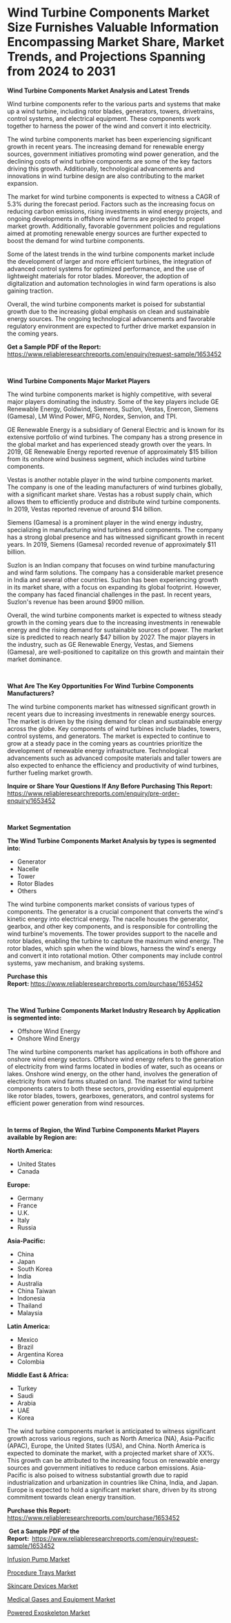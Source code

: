 <p><h1>Wind Turbine Components Market Size Furnishes Valuable Information Encompassing Market Share, Market Trends, and Projections Spanning from 2024 to 2031</h1></p><p><strong>Wind Turbine Components Market Analysis and Latest Trends</strong></p>
<p><p>Wind turbine components refer to the various parts and systems that make up a wind turbine, including rotor blades, generators, towers, drivetrains, control systems, and electrical equipment. These components work together to harness the power of the wind and convert it into electricity.</p><p>The wind turbine components market has been experiencing significant growth in recent years. The increasing demand for renewable energy sources, government initiatives promoting wind power generation, and the declining costs of wind turbine components are some of the key factors driving this growth. Additionally, technological advancements and innovations in wind turbine design are also contributing to the market expansion.</p><p>The market for wind turbine components is expected to witness a CAGR of 5.3% during the forecast period. Factors such as the increasing focus on reducing carbon emissions, rising investments in wind energy projects, and ongoing developments in offshore wind farms are projected to propel market growth. Additionally, favorable government policies and regulations aimed at promoting renewable energy sources are further expected to boost the demand for wind turbine components.</p><p>Some of the latest trends in the wind turbine components market include the development of larger and more efficient turbines, the integration of advanced control systems for optimized performance, and the use of lightweight materials for rotor blades. Moreover, the adoption of digitalization and automation technologies in wind farm operations is also gaining traction.</p><p>Overall, the wind turbine components market is poised for substantial growth due to the increasing global emphasis on clean and sustainable energy sources. The ongoing technological advancements and favorable regulatory environment are expected to further drive market expansion in the coming years.</p></p>
<p><strong>Get a Sample PDF of the Report:&nbsp;</strong> <a href="https://www.reliableresearchreports.com/enquiry/request-sample/1653452">https://www.reliableresearchreports.com/enquiry/request-sample/1653452</a></p>
<p>&nbsp;</p>
<p><strong>Wind Turbine Components Major Market Players</strong></p>
<p><p>The wind turbine components market is highly competitive, with several major players dominating the industry. Some of the key players include GE Renewable Energy, Goldwind, Siemens, Suzlon, Vestas, Enercon, Siemens (Gamesa), LM Wind Power, MFG, Nordex, Senvion, and TPI.</p><p>GE Renewable Energy is a subsidiary of General Electric and is known for its extensive portfolio of wind turbines. The company has a strong presence in the global market and has experienced steady growth over the years. In 2019, GE Renewable Energy reported revenue of approximately $15 billion from its onshore wind business segment, which includes wind turbine components.</p><p>Vestas is another notable player in the wind turbine components market. The company is one of the leading manufacturers of wind turbines globally, with a significant market share. Vestas has a robust supply chain, which allows them to efficiently produce and distribute wind turbine components. In 2019, Vestas reported revenue of around $14 billion.</p><p>Siemens (Gamesa) is a prominent player in the wind energy industry, specializing in manufacturing wind turbines and components. The company has a strong global presence and has witnessed significant growth in recent years. In 2019, Siemens (Gamesa) recorded revenue of approximately $11 billion.</p><p>Suzlon is an Indian company that focuses on wind turbine manufacturing and wind farm solutions. The company has a considerable market presence in India and several other countries. Suzlon has been experiencing growth in its market share, with a focus on expanding its global footprint. However, the company has faced financial challenges in the past. In recent years, Suzlon's revenue has been around $900 million.</p><p>Overall, the wind turbine components market is expected to witness steady growth in the coming years due to the increasing investments in renewable energy and the rising demand for sustainable sources of power. The market size is predicted to reach nearly $47 billion by 2027. The major players in the industry, such as GE Renewable Energy, Vestas, and Siemens (Gamesa), are well-positioned to capitalize on this growth and maintain their market dominance.</p></p>
<p>&nbsp;</p>
<p><strong>What Are The Key Opportunities For Wind Turbine Components Manufacturers?</strong></p>
<p><p>The wind turbine components market has witnessed significant growth in recent years due to increasing investments in renewable energy sources. The market is driven by the rising demand for clean and sustainable energy across the globe. Key components of wind turbines include blades, towers, control systems, and generators. The market is expected to continue to grow at a steady pace in the coming years as countries prioritize the development of renewable energy infrastructure. Technological advancements such as advanced composite materials and taller towers are also expected to enhance the efficiency and productivity of wind turbines, further fueling market growth.</p></p>
<p><strong>Inquire or Share Your Questions If Any Before Purchasing This Report:</strong> <a href="https://www.reliableresearchreports.com/enquiry/pre-order-enquiry/1653452">https://www.reliableresearchreports.com/enquiry/pre-order-enquiry/1653452</a></p>
<p>&nbsp;</p>
<p><strong>Market Segmentation</strong></p>
<p><strong>The Wind Turbine Components Market Analysis by types is segmented into:</strong></p>
<p><ul><li>Generator</li><li>Nacelle</li><li>Tower</li><li>Rotor Blades</li><li>Others</li></ul></p>
<p><p>The wind turbine components market consists of various types of components. The generator is a crucial component that converts the wind's kinetic energy into electrical energy. The nacelle houses the generator, gearbox, and other key components, and is responsible for controlling the wind turbine's movements. The tower provides support to the nacelle and rotor blades, enabling the turbine to capture the maximum wind energy. The rotor blades, which spin when the wind blows, harness the wind's energy and convert it into rotational motion. Other components may include control systems, yaw mechanism, and braking systems.</p></p>
<p><strong>Purchase this Report:&nbsp;</strong><a href="https://www.reliableresearchreports.com/purchase/1653452">https://www.reliableresearchreports.com/purchase/1653452</a></p>
<p>&nbsp;</p>
<p><strong>The Wind Turbine Components Market Industry Research by Application is segmented into:</strong></p>
<p><ul><li>Offshore Wind Energy</li><li>Onshore Wind Energy</li></ul></p>
<p><p>The wind turbine components market has applications in both offshore and onshore wind energy sectors. Offshore wind energy refers to the generation of electricity from wind farms located in bodies of water, such as oceans or lakes. Onshore wind energy, on the other hand, involves the generation of electricity from wind farms situated on land. The market for wind turbine components caters to both these sectors, providing essential equipment like rotor blades, towers, gearboxes, generators, and control systems for efficient power generation from wind resources.</p></p>
<p>&nbsp;</p>
<p><strong>In terms of Region, the Wind Turbine Components Market Players available by Region are:</strong></p>
<p>
    <p> <strong> North America: </strong>
        <ul>
            <li>United States</li>
            <li>Canada</li>
        </ul>
        </p> 
    <p> <strong> Europe: </strong>
        <ul>
            <li>Germany</li>
            <li>France</li>
            <li>U.K.</li>
            <li>Italy</li>
            <li>Russia</li>
        </ul>
        </p> 
    <p> <strong> Asia-Pacific: </strong>
        <ul>
            <li>China</li>
            <li>Japan</li>
            <li>South Korea</li>
            <li>India</li>
            <li>Australia</li>
            <li>China Taiwan</li>
            <li>Indonesia</li>
            <li>Thailand</li>
            <li>Malaysia</li>
        </ul>
        </p> 
    <p> <strong> Latin America: </strong>
        <ul>
            <li>Mexico</li>
            <li>Brazil</li>
            <li>Argentina Korea</li>
            <li>Colombia</li>
        </ul>
        </p> 
    <p> <strong> Middle East & Africa: </strong>
        <ul>
            <li>Turkey</li>
            <li>Saudi</li>
            <li>Arabia</li>
            <li>UAE</li>
            <li>Korea</li>
        </ul>
    </p>
    </p>
<p><p>The wind turbine components market is anticipated to witness significant growth across various regions, such as North America (NA), Asia-Pacific (APAC), Europe, the United States (USA), and China. North America is expected to dominate the market, with a projected market share of XX%. This growth can be attributed to the increasing focus on renewable energy sources and government initiatives to reduce carbon emissions. Asia-Pacific is also poised to witness substantial growth due to rapid industrialization and urbanization in countries like China, India, and Japan. Europe is expected to hold a significant market share, driven by its strong commitment towards clean energy transition.</p></p>
<p><strong>Purchase this Report: </strong><a href="https://www.reliableresearchreports.com/purchase/1653452">https://www.reliableresearchreports.com/purchase/1653452</a></p>
<p>&nbsp;<strong>Get a Sample PDF of the Report:&nbsp;&nbsp;</strong><a href="https://www.reliableresearchreports.com/enquiry/request-sample/1653452">https://www.reliableresearchreports.com/enquiry/request-sample/1653452</a></p>
<p><strong></strong></p>
<p><p><a href="https://medium.com/p/75c0a60065f4/edit">Infusion Pump Market</a></p><p><a href="https://medium.com/@vanessachurchill767/procedure-trays-nbsp-market-focuses-on-market-share-size-and-projected-forecast-till-2030-ae672e139147">Procedure Trays Market</a></p><p><a href="https://medium.com/@vanessachurchill767/skincare-devices-market-size-cagr-trends-2024-2030-86cb3b1cc6fd">Skincare Devices Market</a></p><p><a href="https://medium.com/@vanessachurchill767/medical-gases-and-equipment-market-the-key-to-successful-business-strategy-forecast-till-2030-7888eba80c8a">Medical Gases and Equipment Market</a></p><p><a href="https://medium.com/@vanessachurchill767/powered-exoskeleton-market-trends-and-market-analysis-forecasted-for-period-2023-2030-bec78db35c89">Powered Exoskeleton Market</a></p></p>